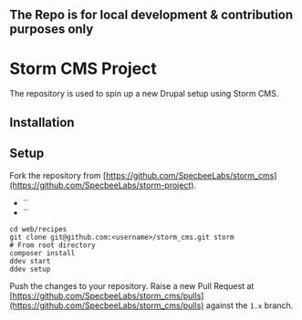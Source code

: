 ## **The Repo is for local development & contribution purposes only**

# Storm CMS Project

The repository is used to spin up a new Drupal setup using Storm CMS.

## Installation

## Setup

Fork the repository from [https://github.com/SpecbeeLabs/storm_cms](https://github.com/SpecbeeLabs/storm-project).

- ``
- ``

```
cd web/recipes
git clone git@github.com:<username>/storm_cms.git storm
# From root directory
composer install
ddev start
ddev setup
```

Push the changes to your repository.
Raise a new Pull Request at [https://github.com/SpecbeeLabs/storm_cms/pulls](https://github.com/SpecbeeLabs/storm_cms/pulls) against the `1.x` branch.
